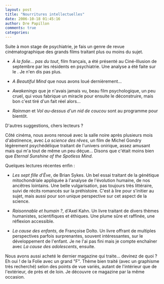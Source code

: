 ```yaml
---
layout: post
title: "Nourritures intellectuelles"
date: 2006-10-18 01:45:16
author: Dre Papillon
comments: true
categories: 
---
```



Suite à mon stage de psychiatrie, je fais un genre de revue cinématographique des grands films traitant plus ou moins du sujet.

- *À la folie... pas du tout*, film français, a été présenté au Ciné-Illusion de septembre par les résidents en psychiatrie. Une analyse a été faite sur le .  Je n'en dis pas plus.

- *A Beautiful Mind* que nous avons loué dernièrement...

- *Awakenings* que je n'avais jamais vu, beau film psychologique, un peu cruel, qui vous fabrique un miracle pour ensuite le déconstruire, mais bon c'est tiré d'un fait réel alors...

- *Rainman* et *Vol au-dessus d'un nid de coucou* sont au programme pour bientôt.

D'autres suggestions, chers lecteurs ?

Côté cinéma, nous avons renoué avec la salle noire après plusieurs mois d'abstinence, avec *La science des rêves*, un film de Michel Gondry légèrement psychédélique traitant de l'univers onirique, assez amusant mais qui m'a tout de même un peu déçue... Disons que c'était moins bien que *Eternal Sunshine of the Spotless Mind*.

Quelques lectures récentes enfin :

- *Les sept fille d'Ève*, de Brian Sykes. Un bel essai traitant de la génétique mitochondriale appliquée à l'analyse de l'évolution humaine, de nos ancêtres lointains. Une belle vulgarisation, pas toujours très littéraire, suivi de récits romancés sur la préhistoire. C'est à lire pour s'initier au sujet, mais aussi pour son unique perspective sur cet aspect de la science.

- *Raisonnable et humain ?*, d'Axel Kahn. Un livre traitant de divers thèmes humanistes, scientifiques et éthiques. Une plume sûre et raffinée, une réflexion accessible.

- *La cause des enfants*, de Françoise Dolto. Un livre offrant de multiples perspectives parfois surprenantes, souvent intéressantes, sur le développement de l'enfant. Je ne l'ai pas fini mais je compte enchaîner avec *La cause des adolescents*, ensuite.

Nous avons aussi acheté le dernier magazine  qui traite... devinez de quoi ?  Eh oui ! de la Folie avec un grand "F". Thème bien traité (avec un graphisme très recherché) selon des points de vue variés, autant de l'intérieur que de l'extérieur, de près et de loin. Je découvre ce magazine par la même occasion.